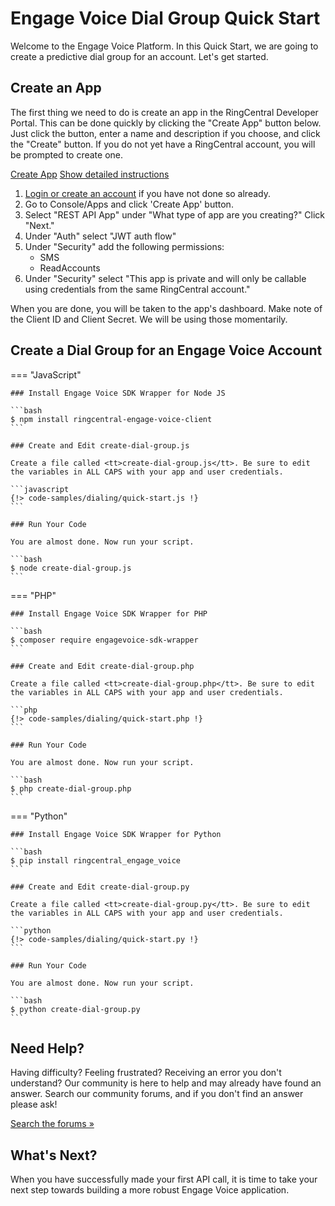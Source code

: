 # Engage Voice Dial Group Quick Start

Welcome to the Engage Voice Platform. In this Quick Start, we are going to create a predictive dial group for an account. Let's get started.

## Create an App

The first thing we need to do is create an app in the RingCentral Developer Portal. This can be done quickly by clicking the "Create App" button below. Just click the button, enter a name and description if you choose, and click the "Create" button. If you do not yet have a RingCentral account, you will be prompted to create one.

<a target="_new" href="https://developer.ringcentral.com/new-app?name=Engage+Voice+Quick+Start+App&desc=A+simple+app+to+demo+creating+a+queue+group&grantType=PersonalJWT&public=false&type=ServerOther&carriers=7710,7310,3420&permissions=ReadAccounts&redirectUri=&utm_source=devguide&utm_medium=button&utm_campaign=quickstart" class="btn btn-primary">Create App</a>
<a class="btn-link btn-collapse" data-toggle="collapse" href="#create-app-instructions" role="button" aria-expanded="false" aria-controls="create-app-instructions">Show detailed instructions</a>

<div class="collapse" id="create-app-instructions">
<ol>
<li><a href="https://developer.ringcentral.com/login.html#/">Login or create an account</a> if you have not done so already.</li>
<li>Go to Console/Apps and click 'Create App' button.</li>
<li>Select "REST API App" under "What type of app are you creating?" Click "Next."</li>
<li>Under "Auth" select "JWT auth flow"
<li>Under "Security" add the following permissions:
  <ul>
    <li>SMS</li>
    <li>ReadAccounts</li>
  </ul>
</li>
<li>Under "Security" select "This app is private and will only be callable using credentials from the same RingCentral account."</li>
</ol>
</div>

When you are done, you will be taken to the app's dashboard. Make note of the Client ID and Client Secret. We will be using those momentarily.

## Create a Dial Group for an Engage Voice Account

=== "JavaScript"

    ### Install Engage Voice SDK Wrapper for Node JS

    ```bash
    $ npm install ringcentral-engage-voice-client
    ```

    ### Create and Edit create-dial-group.js

    Create a file called <tt>create-dial-group.js</tt>. Be sure to edit the variables in ALL CAPS with your app and user credentials.

    ```javascript
    {!> code-samples/dialing/quick-start.js !}
    ```

    ### Run Your Code

    You are almost done. Now run your script.

    ```bash
    $ node create-dial-group.js
    ```

=== "PHP"

    ### Install Engage Voice SDK Wrapper for PHP

    ```bash
    $ composer require engagevoice-sdk-wrapper
    ```

    ### Create and Edit create-dial-group.php

    Create a file called <tt>create-dial-group.php</tt>. Be sure to edit the variables in ALL CAPS with your app and user credentials.

    ```php
    {!> code-samples/dialing/quick-start.php !}
    ```

    ### Run Your Code

    You are almost done. Now run your script.

    ```bash
    $ php create-dial-group.php
    ```

=== "Python"

    ### Install Engage Voice SDK Wrapper for Python

    ```bash
    $ pip install ringcentral_engage_voice
    ```

    ### Create and Edit create-dial-group.py

    Create a file called <tt>create-dial-group.py</tt>. Be sure to edit the variables in ALL CAPS with your app and user credentials.

    ```python
    {!> code-samples/dialing/quick-start.py !}
    ```

    ### Run Your Code

    You are almost done. Now run your script.

    ```bash
    $ python create-dial-group.py
    ```

## Need Help?

Having difficulty? Feeling frustrated? Receiving an error you don't understand? Our community is here to help and may already have found an answer. Search our community forums, and if you don't find an answer please ask!

<a target="_new" href="https://forums.developers.ringcentral.com/search.html?c=11&includeChildren=false&f=&type=question+OR+kbentry+OR+answer+OR+topic&redirect=search%2Fsearch&sort=relevance&q=call+management">Search the forums &raquo;</a>

## What's Next?

When you have successfully made your first API call, it is time to take your next step towards building a more robust Engage Voice application.
